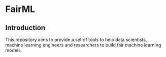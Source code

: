 # FairML

## Introduction

This repository aims to provide a set of tools to help data scientists, machine learning engineers and researchers to build fair machine learning models.
